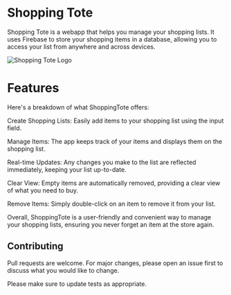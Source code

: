 # Shopping Tote

Shopping Tote is a webapp that helps you manage your shopping lists. It uses Firebase to store your shopping items in a database, allowing you to access your list from anywhere and across devices.


![Shopping Tote Logo](https://github.com/maitri-dalvi/ToteApp/assets/144388185/963ae449-960e-4371-ae88-c9f26d78c810)

# Features

Here's a breakdown of what ShoppingTote offers:

Create Shopping Lists: Easily add items to your shopping list using the input field.

Manage Items: The app keeps track of your items and displays them on the shopping list.

Real-time Updates: Any changes you make to the list are reflected immediately, keeping your list up-to-date.

Clear View: Empty items are automatically removed, providing a clear view of what you need to buy.

Remove Items: Simply double-click on an item to remove it from your list.

Overall, ShoppingTote is a user-friendly and convenient way to manage your shopping lists, ensuring you never forget an item at the store again.

## Contributing

Pull requests are welcome. For major changes, please open an issue first
to discuss what you would like to change.

Please make sure to update tests as appropriate.
